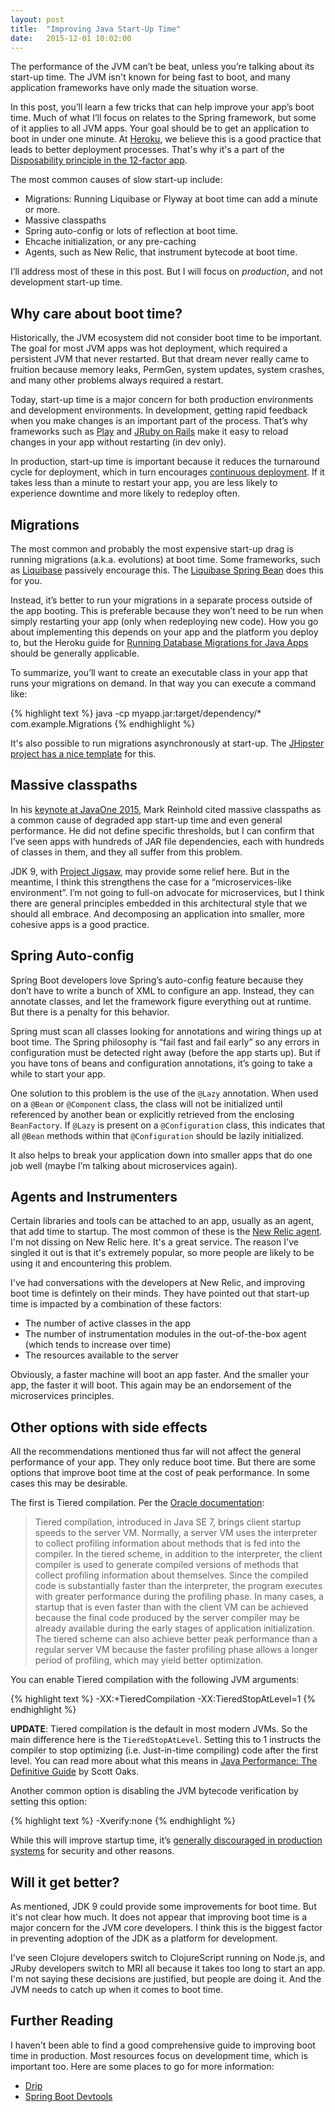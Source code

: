 ```yaml
---
layout: post
title:  "Improving Java Start-Up Time"
date:   2015-12-01 10:02:00
---
```


The performance of the JVM can’t be beat, unless you’re talking about its start-up time. The JVM isn't known for being fast to boot, and many application frameworks have only made the situation worse.

In this post, you’ll learn a few tricks that can help improve your app’s boot time. Much of what I’ll focus on relates to the Spring framework, but some of it applies to all JVM apps. Your goal should be to get an application to boot in under one minute. At [Heroku](http://heroku.com), we believe this is a good practice that leads to better deployment processes. That's why it's a part of the [Disposability principle in the 12-factor app](http://12factor.net/disposability).

The most common causes of slow start-up include:

* Migrations: Running Liquibase or Flyway at boot time can add a minute or more.
* Massive classpaths
* Spring auto-config or lots of reflection at boot time.
* Ehcache initialization, or any pre-caching
* Agents, such as New Relic, that instrument bytecode at boot time.

I’ll address most of these in this post. But I will focus on *production*, and not development start-up time.

## Why care about boot time?

Historically, the JVM ecosystem did not consider boot time to be important. The goal for most JVM apps was hot deployment, which required a persistent JVM that never restarted. But that dream never really came to fruition because memory leaks, PermGen, system updates, system crashes, and many other problems always required a restart.

Today, start-up time is a major concern for both production environments and development environments. In development, getting rapid feedback when you make changes is an important part of the process. That’s why frameworks such as [Play](https://playframework.com/) and [JRuby on Rails](https://github.com/jruby/jruby/wiki/JRubyOnRails) make it easy to reload changes in your app without restarting (in dev only).

In production, start-up time is important because it reduces the turnaround cycle for deployment, which in turn encourages [continuous deployment](https://en.wikipedia.org/wiki/Continuous_delivery#Relationship_to_Continuous_Deployment). If it takes less than a minute to restart your app, you are less likely to experience downtime and more likely to redeploy often.

## Migrations

The most common and probably the most expensive start-up drag is running migrations (a.k.a. evolutions) at boot time. Some frameworks, such as [Liquibase](http://www.liquibase.org/) passively encourage this. The [Liquibase Spring Bean](http://www.liquibase.org/documentation/spring.html) does this for you.

Instead, it’s better to run your migrations in a separate process outside of the app booting. This is preferable because they won’t need to be run when simply restarting your app (only when redeploying new code). How you go about implementing this depends on your app and the platform you deploy to, but the Heroku guide for [Running Database Migrations for Java Apps](https://devcenter.heroku.com/articles/running-database-migrations-for-java-apps) should be generally applicable.

To summarize, you’ll want to create an executable class in your app that runs your migrations on demand. In that way you can execute a command like:

{% highlight text %}
java -cp myapp.jar:target/dependency/* com.example.Migrations
{% endhighlight %}

It's also possible to run migrations asynchronously at start-up. The [JHipster project has a nice template](https://github.com/jhipster/generator-jhipster/blob/v2.24.0/app/templates/src/main/java/package/config/liquibase/_AsyncSpringLiquibase.java) for this.

## Massive classpaths

In his [keynote at JavaOne 2015](http://www.infoq.com/news/2015/11/JavaOne-2015-Keynote-Part1), Mark Reinhold cited massive classpaths as a common cause of degraded app start-up time and even general performance. He did not define specific thresholds, but I can confirm that I’ve seen apps with hundreds of JAR file dependencies, each with hundreds of classes in them, and they all suffer from this problem.

JDK 9, with [Project Jigsaw](http://openjdk.java.net/projects/jigsaw/), may provide some relief here. But in the meantime, I think this strengthens the case for a “microservices-like environment”. I’m not going to full-on advocate for microservices, but I think there are general principles embedded in this architectural style that we should all embrace. And decomposing an application into smaller, more cohesive apps is a good practice.

## Spring Auto-config

Spring Boot developers love Spring’s auto-config feature because they don’t have to write a bunch of XML to configure an app. Instead, they can annotate classes, and let the framework figure everything out at runtime. But there is a penalty for this behavior.

Spring must scan all classes looking for annotations and wiring things up at boot time. The Spring philosophy is “fail fast and fail early” so any errors in configuration must be detected right away (before the app starts up). But if you have tons of beans and configuration annotations, it’s going to take a while to start your app.

One solution to this problem is the use of the `@Lazy` annotation. When used on a `@Bean` or `@Component` class, the class will not be initialized until referenced by another bean or explicitly retrieved from the enclosing `BeanFactory`. If `@Lazy` is present on a `@Configuration` class, this indicates that all `@Bean` methods within that `@Configuration` should be lazily initialized.

It also helps to break your application down into smaller apps that do one job well (maybe I’m talking about microservices again).

## Agents and Instrumenters

Certain libraries and tools can be attached to an app, usually as an agent, that add time to startup. The most common of these is the [New Relic agent](https://docs.newrelic.com/docs/agents/java-agent/getting-started/new-relic-java). I'm not dissing on New Relic here. It's a great service. The reason I've singled it out is that it's extremely popular, so more people are likely to be using it and encountering this problem.

I've had conversations with the developers at New Relic, and improving boot time is defintely on their minds. They have pointed out that start-up time is impacted by a combination of these factors:

* The number of active classes in the app
* The number of instrumentation modules in the out-of-the-box agent (which tends to increase over time)
* The resources available to the server

Obviously, a faster machine will boot an app faster. And the smaller your app, the faster it will boot. This again may be an endorsement of the microservices principles.

## Other options with side effects

All the recommendations mentioned thus far will not affect the general performance of your app. They only reduce boot time. But there are some options that improve boot time at the cost of peak performance. In some cases this may be desirable.

The first is Tiered compilation. Per the [Oracle documentation](http://docs.oracle.com/javase/7/docs/technotes/guides/vm/performance-enhancements-7.html):

> Tiered compilation, introduced in Java SE 7, brings client startup speeds to the server VM. Normally, a server VM uses the interpreter to collect profiling information about methods that is fed into the compiler. In the tiered scheme, in addition to the interpreter, the client compiler is used to generate compiled versions of methods that collect profiling information about themselves. Since the compiled code is substantially faster than the interpreter, the program executes with greater performance during the profiling phase. In many cases, a startup that is even faster than with the client VM can be achieved because the final code produced by the server compiler may be already available during the early stages of application initialization. The tiered scheme can also achieve better peak performance than a regular server VM because the faster profiling phase allows a longer period of profiling, which may yield better optimization.

You can enable  Tiered compilation with the following JVM arguments:

{% highlight text %}
-XX:+TieredCompilation -XX:TieredStopAtLevel=1
{% endhighlight %}

**UPDATE**: Tiered compilation is the default in most modern JVMs. So the main difference here is the `TieredStopAtLevel`. Setting this to 1 instructs the compiler to stop
optimizing (i.e. Just-in-time compiling) code after the first level. You can read more about what this means in
[Java Performance: The Definitive Guide](https://www.safaribooksonline.com/library/view/java-performance-the/9781449363512/) by Scott Oaks.

Another common option is disabling the JVM bytecode verification by setting this option:

{% highlight text %}
-Xverify:none
{% endhighlight %}

While this will improve startup time, it’s [generally discouraged in production systems](https://blogs.oracle.com/buck/entry/never_disable_bytecode_verification_in) for security and other reasons.

## Will it get better?

As mentioned, JDK 9 could provide some improvements for boot time. But it's not clear how much. It does not appear that improving boot time is a major concern for
the JVM core developers. I think this is the biggest factor in preventing adoption of the JDK as a platform for development.

I've seen Clojure developers switch to ClojureScript running on Node.js, and JRuby developers switch to MRI all because it takes too long to start an app.
I'm not saying these decisions are justified, but people are doing it. And the JVM needs to catch up when it comes to boot time.

## Further Reading

I haven't been able to find a good comprehensive guide to improving boot time in production. Most resources focus on development time, which is important too. Here are some places to go for more information:

* [Drip](https://github.com/flatland/drip)
* [Spring Boot Devtools](https://spring.io/blog/2015/06/17/devtools-in-spring-boot-1-3)
